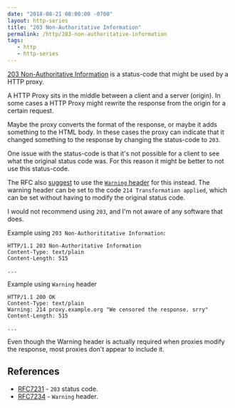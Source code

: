 ```yaml
---
date: "2018-08-21 08:00:00 -0700"
layout: http-series
title: "203 Non-Authoritative Information"
permalink: /http/203-non-authoritative-information
tags:
   - http
   - http-series
---
```


[203 Non-Authoritative Information][1] is a status-code that might be used by
a HTTP proxy.

A HTTP Proxy sits in the middle between a client and a server (origin). In
some cases a HTTP Proxy might rewrite the response from the origin for a
certain request.

Maybe the proxy converts the format of the response, or maybe it adds
something to the HTML body. In these cases the proxy can indicate that it
changed something to the response by changing the status-code to `203`.

One issue with the status-code is that it's not possible for a client to see
what the original status code was. For this reason it might be better to not
use this status-code.

The RFC also [suggest][1] to use the [`Warning` header][2] for this instead.
The warning header can be set to the code `214 Transformation applied`, which
can be set without having to modify the original status code.

I would not recommend using `203`, and I'm not aware of any software that
does.

Example using `203 Non-Authorititative Information`:

```http
HTTP/1.1 203 Non-Authoritative Information
Content-Type: text/plain
Content-Length: 515

...
```

Example using `Warning` header

```http
HTTP/1.1 200 OK
Content-Type: text/plain
Warning: 214 proxy.example.org "We censored the response. srry"
Content-Length: 515

...
```

Even though the Warning header is actually required when proxies modify
the response, most proxies don't appear to include it.

References
----------

* [RFC7231][1] - `203` status code.
* [RFC7234][2] - `Warning` header.

[1]: https://tools.ietf.org/html/rfc7231#section-6.3.3
[2]: https://tools.ietf.org/html/rfc7234#section-5.5


